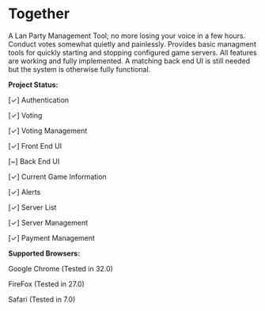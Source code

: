Together
========

A Lan Party Management Tool; no more losing your voice in a few hours. Conduct votes somewhat quietly and painlessly. Provides basic managment tools for quickly starting and stopping configured game servers. All features are working and fully implemented. A matching back end UI is still needed but the system is otherwise fully functional.


**Project Status:**

[✓] Authentication

[✓] Voting

[✓] Voting Management

[✓] Front End UI

[~] Back End UI

[✓] Current Game Information

[✓] Alerts

[✓] Server List

[✓] Server Management

[✓] Payment Management

**Supported Browsers:**

Google Chrome (Tested in 32.0)

FireFox (Tested in 27.0)

Safari (Tested in 7.0)
